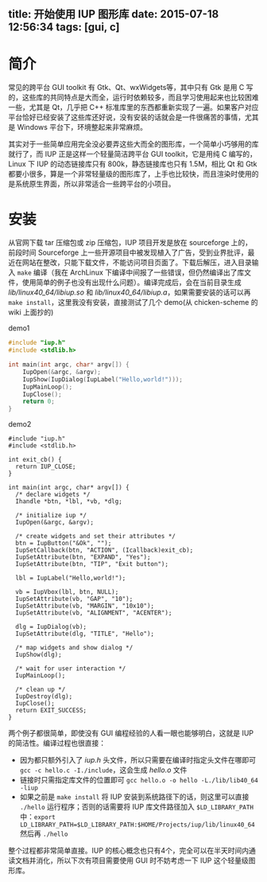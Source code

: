 title: 开始使用 IUP 图形库
date: 2015-07-18 12:56:34
tags: [gui, c]
---

# 简介
常见的跨平台 GUI toolkit 有 Gtk、Qt、wxWidgets等，其中只有 Gtk 是用 C 写的，这些库的共同特点是大而全，运行时依赖较多，而且学习使用起来也比较困难一些，尤其是 Qt，几乎把 C++ 标准库里的东西都重新实现了一遍。如果客户对应平台恰好已经安装了这些库还好说，没有安装的话就会是一件很痛苦的事情，尤其是 Windows 平台下，环境整起来非常麻烦。

其实对于一些简单应用完全没必要弄这些大而全的图形库，一个简单小巧够用的库就行了，而 IUP 正是这样一个轻量简洁跨平台 GUI toolkit，它是用纯 C 编写的，Linux 下 IUP 的动态链接库只有 800k，静态链接库也只有 1.5M，相比 Qt 和 Gtk 都要小很多，算是一个非常轻量级的图形库了，上手也比较快，而且渲染时使用的是系统原生界面，所以非常适合一些跨平台的小项目。


# 安装
从官网下载 tar 压缩包或 zip 压缩包，IUP 项目开发是放在 sourceforge 上的，前段时间 Sourceforge 上一些开源项目中被发现植入了广告，受到业界批评，最近在网站在整改，只能下载文件，不能访问项目页面了。下载后解压，进入目录输入 `make` 编译（我在 ArchLinux 下编译中间报了一些错误，但仍然编译出了库文件，使用简单的例子也没有出现什么问题）。编译完成后，会在当前目录生成 *lib/linux40_64/libiup.so* 和 *lib/linux40_64/libiup.a*，如果需要安装的话可以再 `make install`，这里我没有安装，直接测试了几个 demo(从 chicken-scheme 的 wiki 上面抄的)

demo1
```c
#include "iup.h"
#include <stdlib.h>

int main(int argc, char* argv[]) {
    IupOpen(&argc, &argv);
    IupShow(IupDialog(IupLabel("Hello,world!")));
    IupMainLoop();
    IupClose();
    return 0;
}
```

demo2
```
#include "iup.h"
#include <stdlib.h>

int exit_cb() {
  return IUP_CLOSE;
}

int main(int argc, char* argv[]) {
  /* declare widgets */
  Ihandle *btn, *lbl, *vb, *dlg;

  /* initialize iup */
  IupOpen(&argc, &argv);

  /* create widgets and set their attributes */
  btn = IupButton("&Ok", "");
  IupSetCallback(btn, "ACTION", (Icallback)exit_cb);
  IupSetAttribute(btn, "EXPAND", "Yes");
  IupSetAttribute(btn, "TIP", "Exit button");

  lbl = IupLabel("Hello,world!");

  vb = IupVbox(lbl, btn, NULL);
  IupSetAttribute(vb, "GAP", "10");
  IupSetAttribute(vb, "MARGIN", "10x10");
  IupSetAttribute(vb, "ALIGNMENT", "ACENTER");

  dlg = IupDialog(vb);
  IupSetAttribute(dlg, "TITLE", "Hello");

  /* map widgets and show dialog */
  IupShow(dlg);

  /* wait for user interaction */
  IupMainLoop();

  /* clean up */
  IupDestroy(dlg);
  IupClose();
  return EXIT_SUCCESS;
}
```

两个例子都很简单，即使没有 GUI 编程经验的人看一眼也能够明白，这就是 IUP 的简洁性。编译过程也很直接：
+ 因为都只额外引入了 *iup.h* 头文件，所以只需要在编译时指定头文件在哪即可 `gcc -c hello.c -I./include`，这会生成 *hello.o* 文件
+ 链接时只需指定库文件的位置即可 `gcc hello.o -o hello -L./lib/lib40_64 -liup`
+ 如果之前是 `make install` 将 IUP 安装到系统路径下的话，则这里可以直接 `./hello` 运行程序；否则的话需要将 IUP 库文件路径加入 `$LD_LIBRARY_PATH` 中：`export LD_LIBRARY_PATH=$LD_LIBRARY_PATH:$HOME/Projects/iup/lib/linux40_64` 然后再 `./hello`

整个过程都非常简单直接。IUP 的核心概念也只有4个，完全可以在半天时间内通读文档并消化，所以下次有项目需要使用 GUI 时不妨考虑一下 IUP 这个轻量级图形库。
